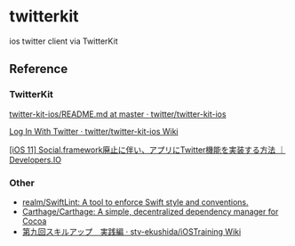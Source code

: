# twitterkit
ios twitter client via TwitterKit

## Reference

### TwitterKit
[twitter-kit-ios/README.md at master · twitter/twitter-kit-ios](https://github.com/twitter/twitter-kit-ios/blob/master/README.md)

[Log In With Twitter · twitter/twitter-kit-ios Wiki](https://github.com/twitter/twitter-kit-ios/wiki/Log-In-With-Twitter)

[[iOS 11] Social.framework廃止に伴い、アプリにTwitter機能を実装する方法 ｜ Developers.IO](https://dev.classmethod.jp/smartphone/ios11-feature-twitter-on-app/)


### Other
- [realm/SwiftLint: A tool to enforce Swift style and conventions.](https://github.com/realm/SwiftLint)
- [Carthage/Carthage: A simple, decentralized dependency manager for Cocoa](https://github.com/Carthage/Carthage/)
- [第九回スキルアップ　実践編 · stv-ekushida/iOSTraining Wiki](https://github.com/stv-ekushida/iOSTraining/wiki/%E7%AC%AC%E4%B9%9D%E5%9B%9E%E3%82%B9%E3%82%AD%E3%83%AB%E3%82%A2%E3%83%83%E3%83%97%E3%80%80%E5%AE%9F%E8%B7%B5%E7%B7%A8)
